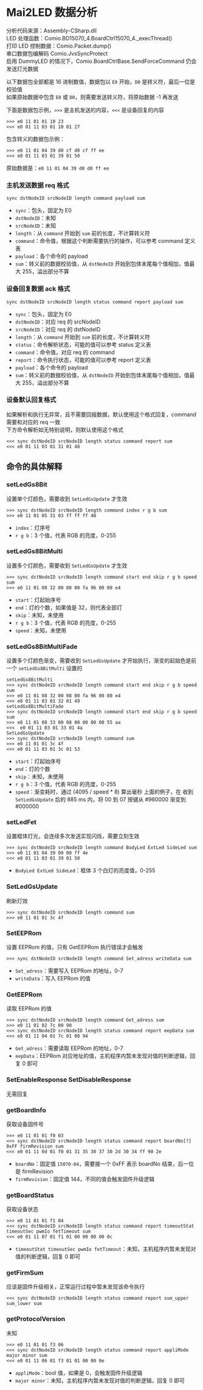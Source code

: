 # Mai2LED 数据分析
分析代码来源：Assembly-CSharp.dll  
LED 处理函数：Comio.BD15070_4.BoardCtrl15070_4._execThread()  
打印 LED 控制数据：Comio.Packet.dump()  
串口数据包编解码 Comio.JvsSyncProtect  
启用 DummyLED 的情况下，Comio.BoardCtrlBase.SendForceCommand 仍会发送灯光数据

以下数据包全部都是 16 进制数值，数据包以 `E0` 开始，`D0` 是转义符，最后一位是校验值  
如果原始数据中包含 `E0` 或 `D0`，则需要发送转义符，将原始数据 -1 再发送  

下面是数据包示例，`>>>` 是主机发送的内容，`<<<` 是设备回复的内容  
```
>>> e0 11 01 01 10 23
<<< e0 01 11 03 01 10 01 27
```
包含转义的数据包示例：  
```
>>> e0 11 01 04 39 d0 cf d0 cf ff ee
<<< e0 01 11 03 01 39 01 50
```
原始数据是：`e0 11 01 04 39 d0 d0 ff ee`

### 主机发送数据 req 格式
`sync dstNodeID srcNodeID length command payload sum`  
- `sync`：包头，固定为 E0
- `dstNodeID`：未知
- `srcNodeID`：未知
- `length`：从 `command` 开始到 `sum` 前的长度，不计算转义符
- `command`：命令值，根据这个判断需要执行的操作，可以参考 command 定义表
- `payload`：各个命令的 payload
- `sum`：转义前的数据校验值，从 `dstNodeID` 开始到包体末尾每个值相加，值最大 255，溢出部分不算

### 设备回复数据 ack 格式
`sync dstNodeID srcNodeID length status command report payload sum`
- `sync`：包头，固定为 E0
- `dstNodeID`：对应 req 的 srcNodeID
- `srcNodeID`：对应 req 的 dstNodeID
- `length`：从 `command` 开始到 `sum` 前的长度，不计算转义符
- `status`：命令解析状态，可能的值可以参考 status 定义表
- `command`：命令值，对应 req 的 command
- `report`：命令执行状态，可能的值可以参考 report 定义表
- `payload`：各个命令的 payload
- `sum`：转义前的数据校验值，从 `dstNodeID` 开始到包体末尾每个值相加，值最大 255，溢出部分不算

### 设备默认回复格式
如果解析和执行无异常，且不需要回报数据，默认使用这个格式回复，command 需要和对应的 req 一致  
下方命令解析如无特别说明，则默认使用这个格式
```
<<< sync dstNodeID srcNodeID length status command report sum
<<< e0 01 11 03 01 31 01 48
```

## 命令的具体解释

### setLedGs8Bit
设置单个灯颜色，需要收到 `SetLedGsUpdate` 才生效
```
>>> sync dstNodeID srcNodeID length command index r g b sum
>>> e0 11 01 05 31 03 ff ff ff 48
```

- `index`：灯序号
- `r g b`：3 个值，代表 RGB 的亮度，0-255

### setLedGs8BitMulti
设置多个灯颜色，需要收到 `SetLedGsUpdate` 才生效
```
>>> sync dstNodeID srcNodeID length command start end skip r g b speed sum
>>> e0 11 01 08 32 00 08 00 fa 96 00 00 e4
```
- `start`：灯起始序号
- `end`：灯的个数，如果值是 32，则代表全部灯
- `skip`：未知，未使用
- `r g b`：3 个值，代表 RGB 的亮度，0-255
- `speed`：未知，未使用

### setLedGs8BitMultiFade
设置多个灯颜色渐变，需要收到 `SetLedGsUpdate` 才开始执行，渐变的起始色是前一个 `setLedGs8BitMulti` 设置的
```
setLedGs8BitMulti
>>> sync dstNodeID srcNodeID length command start end skip r g b speed sum
>>> e0 11 01 08 32 00 08 00 fa 96 00 00 e4
<<< e0 01 11 03 01 32 01 49
setLedGs8BitMultiFade
>>> sync dstNodeID srcNodeID length command start end skip r g b speed sum
>>> e0 11 01 08 33 00 08 00 00 00 00 55 aa
<<<  e0 01 11 03 01 33 01 4a
SetLedGsUpdate
>>> sync dstNodeID srcNodeID length command sum
>>> e0 11 01 01 3c 4f
<<< e0 01 11 03 01 3c 01 53
```
- `start`：灯起始序号
- `end`：灯的个数
- `skip`：未知，未使用
- `r g b`：3 个值，代表 RGB 的亮度，0-255
- `speed`：渐变耗时，通过 (4095 / speed * 8) 算出毫秒
上面的例子，在 收到 `SetLedGsUpdate` 后的 885 ms 内，将 00 到 07 按键从 #960000 渐变到 #000000

### setLedFet
设置框体灯光，会连续多次发送实现闪烁，需要立刻生效
```
>>> sync dstNodeID srcNodeID length command BodyLed ExtLed SideLed sum
>>> e0 11 01 04 39 00 00 ff 4e
<<< e0 01 11 03 01 39 01 50
```
- `BodyLed ExtLed SideLed`：框体 3 个白灯的亮度值，0-255

### SetLedGsUpdate
刷新灯效
```
>>> sync dstNodeID srcNodeID length command sum
>>> e0 11 01 01 3c 4f
```

### SetEEPRom
设置 EEPRom 的值，只有 GetEEPRom 执行错误才会触发
```
>>> sync dstNodeID srcNodeID length command Set_adress writeData sum
```
- `Set_adress`：需要写入 EEPRom 的地址，0-7
- `writeData`：写入 EEPRom 的值

### GetEEPRom
读取 EEPRom 的值
```
>>> sync dstNodeID srcNodeID length command Get_adress sum
>>> e0 11 01 02 7c 00 90
<<< sync dstNodeID srcNodeID length status command report eepData sum
<<< e0 01 11 04 01 7c 01 00 94
```
- `Get_adress`：需要读取 EEPRom 的地址，0-7
- `eepData`：EEPRom 对应地址的值，主机程序内暂未发现对值的判断逻辑，回复 0 即可

### SetEnableResponse SetDisableResponse
无需回复

### getBoardInfo
获取设备固件号
```
>>> e0 11 01 01 f0 03
<<< sync dstNodeID srcNodeID length status command report boardNo[?] 0xFF firmRevision sum
<<< e0 01 11 0d 01 f0 01 31 35 30 37 30 2d 30 34 ff 90 2e
```
- `boardNo`：固定值 `15070-04`，需要接一个 0xFF 表示 boardNo 结束，后一位是 firmRevision
- `firmRevision`：固定值 144，不同的值会触发固件升级逻辑

### getBoardStatus
获取设备状态
```
>>> e0 11 01 01 f1 04
<<< sync dstNodeID srcNodeID length status command report timeoutStat timeoutSec pwmIo fetTimeout sum
<<< e0 01 11 07 01 f1 01 00 00 00 00 0c
```
- `timeoutStat timeoutSec pwmIo fetTimeout`：未知，主机程序内暂未发现对值的判断逻辑，回复 0 即可

### getFirmSum
应该是固件升级相关，正常运行过程中暂未发现该命令执行
```
<<< sync dstNodeID srcNodeID length status command report sum_upper sum_lower sum
```

### getProtocolVersion
未知
```
>>> e0 11 01 01 f3 06
<<< sync dstNodeID srcNodeID length status command report appliMode major minor sum
<<< e0 01 11 06 01 f3 01 01 00 00 0e
```
- `appliMode`：bool 值，如果是 0，会触发固件升级逻辑
- `major minor`：未知，主机程序内暂未发现对值的判断逻辑，回复 0 即可
